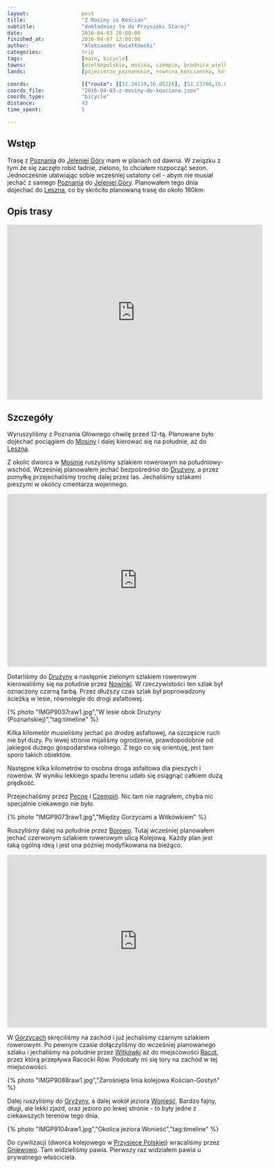 ```yaml
---
layout:                 post
title:                  "Z Mosiny za Kościan"
subtitle:               "dokładniej to do Przysieki Starej"
date:                   2016-04-03 20:00:00
finished_at:            2016-04-07 12:00:00
author:                 "Aleksander Kwiatkowski"
categories:             trip
tags:                   [main, bicycle]
towns:                  [wielkopolskie, mosina, czempin, brodnica_wielkopolskie, koscian, smigiel]
lands:                  [pojezierze_poznanskie, rownina_koscianska, kotlina_sremska, pojezierze_krzywinskie]

coords:                 [{"route": [[52.24119,16.85228], [52.23798,16.84898], [52.22484,16.85301], [52.21850,16.84915], [52.21148,16.85503], [52.20880,16.84632], [52.21185,16.82606], [52.19886,16.82619], [52.19170,16.80881], [52.16799,16.80546], [52.15741,16.78216], [52.14403,16.76881], [52.14385,16.76628], [52.12862,16.76349], [52.12733,16.77160], [52.11835,16.78061], [52.11946,16.78851], [52.11832,16.78035], [52.09911,16.76907], [52.09484,16.73362], [52.06153,16.71148], [52.05622,16.70800], [52.04466,16.70778], [52.03600,16.71482], [52.03120,16.70856], [52.03381,16.70083], [52.02299,16.67616], [52.01673,16.67770], [52.01538,16.66680], [52.03138,16.61191], [52.03611,16.60449]], "type": "bicycle"}]
coords_file:            "2016-04-03-z-mosiny-do-kosciana.json"
coords_type:            "bicycle"
distance:               43
time_spent:             5

---
```


[wiki-poznan]:               https://pl.wikipedia.org/wiki/Pozna%C5%84
[wiki-jelenia-gora]:         https://pl.wikipedia.org/wiki/Jelenia_G%C3%B3ra
[wiki-leszno]:               https://pl.wikipedia.org/wiki/Leszno
[wiki-mosina]:               https://pl.wikipedia.org/wiki/Mosina
[wiki-druzyna]:              https://pl.wikipedia.org/wiki/Dru%C5%BCyna_(wojew%C3%B3dztwo_wielkopolskie)
[wiki-nowinki]:              https://pl.wikipedia.org/wiki/Nowinki_(wojew%C3%B3dztwo_wielkopolskie)
[wiki-pecna]:                https://pl.wikipedia.org/wiki/Pecna
[wiki-czempin]:              https://pl.wikipedia.org/wiki/Czempi%C5%84
[wiki-borowo]:               https://pl.wikipedia.org/wiki/Borowo_(powiat_ko%C5%9Bcia%C5%84ski)
[wiki-gorzyce]:              https://pl.wikipedia.org/wiki/Gorzyce_(powiat_ko%C5%9Bcia%C5%84ski)
[wiki-witkowki]:             https://pl.wikipedia.org/wiki/Witk%C3%B3wki_(wie%C5%9B_w_wojew%C3%B3dztwie_wielkopolskim)
[wiki-racot]:                https://pl.wikipedia.org/wiki/Racot
[wiki-gryzyna]:              https://pl.wikipedia.org/wiki/Gry%C5%BCyna_(wojew%C3%B3dztwo_wielkopolskie)
[wiki-jezioro-woniesc]:      https://pl.wikipedia.org/wiki/Wonie%C5%9B%C4%87_(jezioro)
[wiki-przysieka-polska]:     https://pl.wikipedia.org/wiki/Przysieka_Polska
[wiki-gniewowo]:             https://pl.wikipedia.org/wiki/Gniewowo_(wojew%C3%B3dztwo_wielkopolskie)



Wstęp
-----

Trasę z [Poznania][wiki-poznan] do [Jeleniej Góry][wiki-jelenia-gora] mam w planach od dawna.
W związku z tym że się zaczęło robić ładnie, zielono, to chciałem rozpocząć sezon. Jednocześnie
ułatwiając sobie wcześniej ustalony cel - abym nie musiał jechać z samego [Poznania][wiki-poznan]
do [Jeleniej Góry][wiki-jelenia-gora].
Planowałem tego dnia dojechać do [Leszna][wiki-leszno], co by skróciło planowaną trasę do około 160km.

Opis trasy
----------

<iframe height='405' width='590' frameborder='0' allowtransparency='true' scrolling='no' src='https://www.strava.com/activities/534931512/embed/fd591558c824f6404df076e85b491cdd2d069f1a'></iframe>

Szczegóły
---------

Wyruszyliśmy z Poznania Głównego chwilę przed 12-tą. Planowane było dojechać pociągiem
do [Mosiny][wiki-mosina] i dalej kierować się na południe, aż do [Leszna][wiki-leszno].

Z okolic dworca w [Mosinie][wiki-mosina] ruszyliśmy szlakiem rowerowym na południowy-wschód.
Wcześniej planowałem
jechać bezpośrednio do [Drużyny][wiki-druzyna], a przez pomyłkę przejechaliśmy
trochę dalej przez las. Jechaliśmy szlakami pieszymi w okolicy cmentarza wojennego.

<div class="vimeo"><iframe src='http://player.vimeo.com/video/161747055' width="600" height="400" frameborder="0" webkitAllowFullScreen mozallowfullscreen allowFullScreen> </iframe></div>

Dotarliśmy do [Drużyny][wiki-druzyna] a następnie zielonym szlakiem rowerowym
kierowaliśmy się na południe
przez [Nowinki][wiki-nowinki]. W rzeczywistości ten szlak był oznaczony czarną farbą.
Przez dłuższy czas szlak był poprowadzony ścieżką w lesie, równolegle do drogi asfaltowej.

{% photo "IMGP9037raw1.jpg","W lesie obok Drużyny (Poznańskiej)","tag:timeline" %}

Kilka kilometór musieliśmy jechać po drodzę asfaltowej, na szczęście ruch nie był duży.
Po lewej stronie mijaliśmy ogrodzenie, prawdopodobnie od jakiegoś dużego gospodarstwa
rolnego. Z tego co się orientuję, jest tam sporo takich obiektów.

Następne kilka kilometrów to osobna droga asfaltowa dla pieszych i rowerów. W wyniku
lekkiego spadu terenu udało się osiągnąć całkiem dużą prędkość.

Przejechaliśmy przez [Pecnę][wiki-pecna] i [Czempiń][wiki-czempin]. Nic tam nie nagrałem,
chyba nic specjalnie ciekawego nie było.

{% photo "IMGP9073raw1.jpg","Między Gorzycami a Witkówkiem" %}

Ruszyliśmy dalej na południe przez [Borowo][wiki-borowo]. Tutaj wcześniej planowałem
jechać czerwonym szlakiem rowerowym ulicą Kolejową. Każdy plan jest taką ogólną ideą i
jest ona później modyfikowana na bieżąco.

<div class="vimeo"><iframe src='http://player.vimeo.com/video/161758002' width="600" height="400" frameborder="0" webkitAllowFullScreen mozallowfullscreen allowFullScreen> </iframe></div>

W [Górzycach][wiki-gorzyce] skręciliśmy na zachód i już jechaliśmy czarnym szlakiem
rowerowym. Po pewnym czasie dołączyliśmy do wcześniej planowanego szlaku i jechaliśmy
na południe przez [Witkówki][wiki-witkowki] aż do miejscowości [Racot][wiki-racot],
przez którą przepływa Racocki Rów. Podobały mi się tory na zachód w tej miejscowości.

{% photo "IMGP9088raw1.jpg","Zarośnięta linia kolejowa Kościan-Gostyń" %}
<!--
<div class='pixels-photo'>
  <p>
    <img src='https://drscdn.500px.org/photo/148162379/m%3D900/cf40e1a1136a6d6ea99760e750803ed3' alt='Old railroad tracks by Aleksander Kwiatkowski on 500px.com'>
  </p>
  <a href='https://500px.com/photo/148162379/old-railroad-tracks-by-aleksander-kwiatkowski' alt='Old railroad tracks by Aleksander Kwiatkowski on 500px.com'></a>
</div>
<script type='text/javascript' src='https://500px.com/embed.js'></script>
-->

Dalej ruszyliśmy do [Gryżyny][wiki-gryzyna], a dalej wokół jeziora [Wonieść][wiki-jezioro-woniesc].
Bardzo fajny, długi, ale lekki zjazd, oraz jezioro po lewej stronie - to były jedne z ciekawszych
terenów tego dnia.

{% photo "IMGP9104raw1.jpg","Okolica jeziora Wonieść","tag:timeline" %}

Do cywilizacji (dworca kolejowego w [Przysiece Polskiej][wiki-przysieka-polska])
wracaliśmy przez [Gniewowo][wiki-gniewowo]. Tam widzieliśmy pawia. Pierwszy raz
widziałem pawia u prywatnego właściciela.

